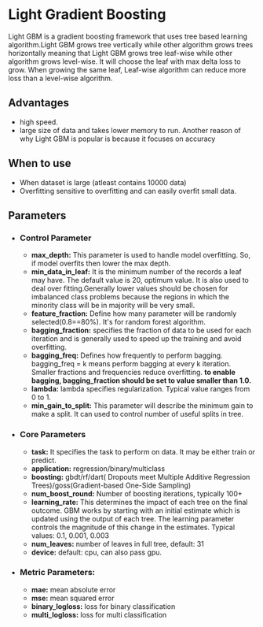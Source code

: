 # Light Gradient Boosting
Light GBM is a gradient boosting framework that uses tree based learning algorithm.Light GBM grows tree vertically while other algorithm grows trees horizontally meaning that Light GBM grows tree leaf-wise while other algorithm grows level-wise. It will choose the leaf with max delta loss to grow. When growing the same leaf, Leaf-wise algorithm can reduce more loss than a level-wise algorithm.


## Advantages
- high speed.
-  large size of data and takes lower memory to run. Another reason of why Light GBM is popular is because it focuses on accuracy

## When to use
- When dataset is large (atleast contains 10000 data)
- Overfitting sensitive to overfitting and can easily overfit small data.

## Parameters
- ###  Control Parameter
    - **max_depth:** This parameter is used to handle model overfitting. So, if model overfits then lower the max depth.
    - **min_data_in_leaf:** It is the minimum number of the records a leaf may have. The default value is 20, optimum value. It is also used to deal over fitting.Generally lower values should be chosen for imbalanced class problems because the regions in which the minority class will be in majority will be very small.
    - **feature_fraction:** Define how many parameter will be randomly selected(0.8==80%). It's for random forest algorithm.
    - **bagging_fraction:** specifies the fraction of data to be used for each iteration and is generally used to speed up the training and avoid overfitting. 
    - **bagging_freq:** Defines how frequently to perform bagging. bagging_freq = k means perform bagging at every k iteration.
     Smaller fractions and frequencies reduce overfitting. **to enable bagging, bagging_fraction should be set to value smaller than 1.0.**
    - **lambda:** lambda specifies regularization. Typical value ranges from 0 to 1.
    - **min_gain_to_split:** This parameter will describe the minimum gain to make a split. It can used to control number of useful splits in tree.
- ### Core Parameters
    - **task:** It specifies the task to perform on data. It may be either train or predict.
    - **application:** regression/binary/multiclass
    - **boosting:** gbdt/rf/dart( Dropouts meet Multiple Additive Regression Trees)/goss(Gradient-based One-Side Sampling)
    - **num_boost_round:** Number of boosting iterations, typically 100+
    - **learning_rate:** This determines the impact of each tree on the final outcome. GBM works by starting with an initial estimate which is updated using the output of each tree. The learning parameter controls the magnitude of this change in the estimates. Typical values: 0.1, 0.001, 0.003
    - **num_leaves:** number of leaves in full tree, default: 31
    - **device:** default: cpu, can also pass gpu.
- ### Metric Parameters:
    - **mae:** mean absolute error
    - **mse:** mean squared error
    - **binary_logloss:** loss for binary classification
    - **multi_logloss:** loss for multi classification